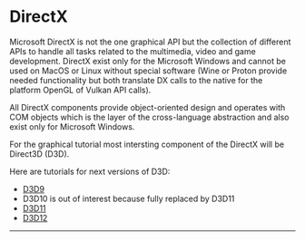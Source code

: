 # DirectX

Microsoft DirectX is not the one graphical API but the collection of different APIs to handle all tasks related to the multimedia, video and game development. DirectX exist only for the Microsoft Windows and cannot be used on MacOS or Linux without special software (Wine or Proton provide needed functionality but both translate DX calls to the native for the platform OpenGL of Vulkan API calls).

All DirectX components provide object-oriented design and operates with COM objects which is the layer of the cross-language abstraction and also exist only for Microsoft Windows.

For the graphical tutorial most intersting component of the DirectX will be Direct3D (D3D).

Here are tutorials for next versions of D3D:

* [D3D9](d3d9/README.md)
* D3D10 is out of interest because fully replaced by D3D11
* [D3D11](d3d11/README.md)
* [D3D12](d3d12/README.md)

---
